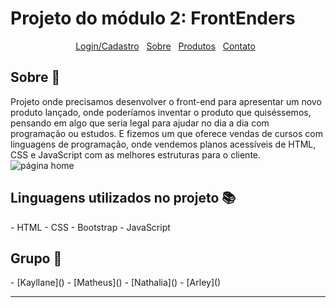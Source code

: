 # Projeto do módulo 2: FrontEnders
<div id="Home" align=center>
  <a href="#login/cadastro">Login/Cadastro</a>&nbsp;&nbsp;
  <a href="#sobre">Sobre</a>&nbsp;&nbsp;
  <a href="#produtos">Produtos</a>&nbsp;&nbsp;
  <a href="#contato">Contato</a>&nbsp;&nbsp;
    
</div>
<h2 id="sobre">Sobre 🔎</h2>
  <p>Projeto onde precisamos desenvolver o front-end para apresentar um novo produto lançado, onde poderíamos inventar o produto que quiséssemos, pensando em algo que seria legal para ajudar no dia a dia com programação ou estudos. E fizemos um que oferece vendas de cursos com linguagens de programação, onde vendemos planos acessíveis de HTML, CSS e JavaScript com as melhores estruturas para o cliente.

<img src="" alt=" página home ">
<br>

<h2 id="linguagens">Linguagens utilizados no projeto 📚</h2>
  -  HTML
  -  CSS
  -  Bootstrap
  -  JavaScript
  
<h2 id="grupo">Grupo 🥇</h2>
  - [Kayllane]()
  - [Matheus]()
  - [Nathalia]()
  - [Arley]()
 

<hr>
